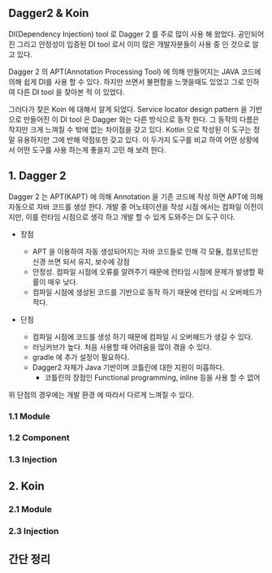 ## Dagger2 & Koin

DI(Dependency Injection) tool 로 Dagger 2 를 주로 많이 사용 해 왔었다. 공인되어진 그리고 안정성이 입증된 DI tool 로서 이미 많은 개발자분들이 사용 중 인 것으로 알고 있다.   

Dagger 2 의 APT(Annotation Processing Tool) 에 의해 만들어지는 JAVA 코드에 의해 쉽게 DI를 사용 할 수 있다. 하지만 쓰면서 불편함을 느꼇을때도 있었고 그로 인하여 다른 DI tool 을 찾아본 적 이 있었다.  

그러다가 찾은 Koin 에 대해서 알게 되었다. Service locator design pattern 을 기반으로 만들어진 이 DI tool 은 Dagger 와는 다른 방식으로 동작 한다. 그 동작의 다름은 작지만 크게 느껴질 수 밖에 없는 차이점을 갖고 있다. Kotlin 으로 작성된 이 도구는 정말 유용하지만 그에 반해 약점또한 갖고 있다. 이 두가지 도구를 비교 하여 어떤 상황에서 어떤 도구를 사용 하는게 좋을지 고민 해 보려 한다. 

## 1. Dagger 2

Dagger 2 는 APT(KAPT) 에 의해 Annotation 을 기존 코드에 작성 하면 APT에 의해 자동으로 자바 코드를 생성 한다. 개발 중 어노테이션을 작성 시점 에서는 컴파일 이전이지만, 이를 런타임 시점으로 생각 하고 개발 할 수 있게 도와주는 DI 도구 이다. 

- 장점
  - APT 을 이용하여 자동 생성되어지는 자바 코드들로 인해 각 모듈, 컴포넌트만 신경 쓰면 되서 유지, 보수에 강점
  - 안정성. 컴파일 시점에 오류를 알려주기 때문에 런타임 시점에 문제가 발생할 확률이 매우 낮다. 
  - 컴파일 시점에 생성된 코드를 기반으로 동작 하기 때문에 런타임 시 오버헤드가 적다. 

- 단점 
  - 컴파일 시점에 코드를 생성 하기 때문에 컴파일 시 오버헤드가 생길 수 있다. 
  - 러닝커브가 높다. 처음 사용할 때 어려움을 많이 겪을 수 있다.
  - gradle 에 추가 설정이 필요하다. 
  - Dagger2 자체가 Java 기반이며 코틀린에 대한 지원이 미흡하다. 
    - 코틀린의 장점인 Functional programming, inline 등을 사용 할 수 없어 
  
위 단점의 경우에는 개발 환경 에 따라서 다르게 느껴질 수 있다. 

### 1.1 Module

### 1.2 Component

### 1.3 Injection

## 2. Koin

### 2.1 Module

### 2.3 Injection

## 간단 정리



